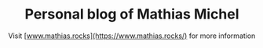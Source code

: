 <h1 align="center">
  Personal blog of Mathias Michel
</h1>

Visit [www.mathias.rocks](https://www.mathias.rocks/) for more information
